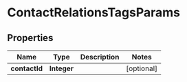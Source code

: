 
# ContactRelationsTagsParams

## Properties
Name | Type | Description | Notes
------------ | ------------- | ------------- | -------------
**contactId** | **Integer** |  |  [optional]



